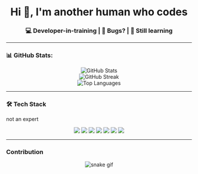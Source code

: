<h1 align="center">Hi 👋, I'm another human who codes</h1>
<h3 align="center">💻 Developer-in-training | 👾 Bugs? | 🌱 Still learning</h3>

---

### 📊 GitHub Stats:
<p align="center">
  <img src="https://github-readme-stats.vercel.app/api?username=bluejay-19&theme=merko&hide_border=false&include_all_commits=false&count_private=true" alt="GitHub Stats"/>
  <br/>
  <img src="https://nirzak-streak-stats.vercel.app/?user=bluejay-19&theme=merko&hide_border=false" alt="GitHub Streak"/>
  <br/>
  <img src="https://github-readme-stats.vercel.app/api/top-langs/?username=bluejay-19&theme=merko&hide_border=false&include_all_commits=false&count_private=true&layout=compact" alt="Top Languages"/>
</p>

---

### 🛠️ Tech Stack
<p>not an expert</p>
<p align="center">
  <img src="https://img.shields.io/badge/html5-%23E34F26.svg?style=flat&logo=html5&logoColor=white" />
  <img src="https://img.shields.io/badge/css3-%231572B6.svg?style=flat&logo=css3&logoColor=white" />
  <img src="https://img.shields.io/badge/javascript-%23323330.svg?style=flat&logo=javascript&logoColor=%23F7DF1E" />
  <img src="https://img.shields.io/badge/java-%23ED8B00.svg?style=flat&logo=openjdk&logoColor=white" />
  <img src="https://img.shields.io/badge/python-3670A0?style=flat&logo=python&logoColor=ffdd54" />
  <img src="https://img.shields.io/badge/php-%23777BB4.svg?style=flat&logo=php&logoColor=white" />
  <img src="https://img.shields.io/badge/mysql-4479A1.svg?style=flat&logo=mysql&logoColor=white" />
</p>

---

### Contribution
<div align="center">

![snake gif](https://github.com/YOUR_USERNAME/YOUR_USERNAME/blob/output/github-snake-dark.svg)

</div>

<!-- Built with love & GPRM ( https://gprm.itsvg.in ) -->
